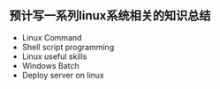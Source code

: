 ## 预计写一系列linux系统相关的知识总结

+ Linux Command
+ Shell script programming
+ Linux  useful skills
+ Windows Batch
+ Deploy server on linux


